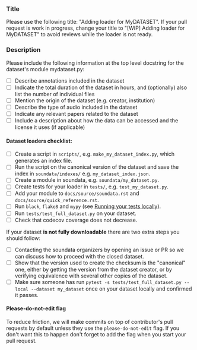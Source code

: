 ### Title

 Please use the following title: "Adding loader for MyDATASET". If your pull request is work in progress, change your title to "[WIP] Adding loader for MyDATASET" to avoid reviews while the loader is not ready.

### Description

Please include the following information at the top level docstring for the dataset's module mydataset.py:

- [ ] Describe annotations included in the dataset
- [ ] Indicate the total duration of the dataset in hours, and (optionally) also list the number of individual files
- [ ] Mention the origin of the dataset (e.g. creator, institution)
- [ ] Describe the type of audio included in the dataset
- [ ] Indicate any relevant papers related to the dataset
- [ ] Include a description about how the data can be accessed and the license it uses (if applicable)

#### Dataset loaders checklist:

- [ ] Create a script in `scripts/`, e.g. `make_my_dataset_index.py`, which generates an index file.
- [ ] Run the script on the canonical version of the dataset and save the index in `soundata/indexes/` e.g. `my_dataset_index.json`.
- [ ] Create a module in soundata, e.g. `soundata/my_dataset.py`.
- [ ] Create tests for your loader in `tests/`, e.g. `test_my_dataset.py`.
- [ ] Add your module to `docs/source/soundata.rst` and `docs/source/quick_reference.rst`.
- [ ] Run `black`, `flake8` and `mypy` (see [Running your tests locally](https://soundata.github.io/en/latest/source/contributing.html#running-your-tests-locally)).
- [ ] Run `tests/test_full_dataset.py` on your dataset.
- [ ] Check that codecov coverage does not decrease.

If your dataset **is not fully downloadable** there are two extra steps you should follow:
- [ ] Contacting the soundata organizers by opening an issue or PR so we can discuss how to proceed with the closed dataset.
- [ ] Show that the version used to create the checksum is the "canonical" one, either by getting the version from the dataset creator, or by verifying equivalence with several other copies of the dataset.
- [ ] Make sure someone has run `pytest -s tests/test_full_dataset.py --local --dataset my_dataset` once on your dataset locally and confirmed it passes.

#### Please-do-not-edit flag
To reduce friction, we will make commits on top of contributor's pull requests by default unless they use the `please-do-not-edit` flag. If you don't want this to happen don't forget to add the flag when you start your pull request.
